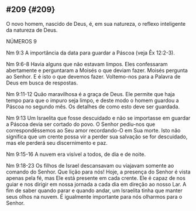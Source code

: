 ## #209 {#209}

O novo homem, nascido de Deus, é, em sua natureza, o reflexo inteligente da natureza de Deus.

NÚMEROS 9

Nm 9:3 A importância da data para guardar a Páscoa (veja Êx 12:2-3).

Nm 9:6-8 Havia alguns que não estavam limpos. Eles confessaram abertamente e perguntaram a Moisés o que deviam fazer. Moisés pergunta ao Senhor. E é isto o que devemos fazer. Voltemo-nos para a Palavra de Deus em busca de respostas.

Nm 9:11-12 Quão maravilhosa é a graça de Deus. Ele permite que haja tempo para que o impuro seja limpo, e deste modo o homem guardou a Páscoa no segundo mês. Os detalhes de como esto deve ser guardada.

Nm 9:13 Um Israelita que fosse descuidado e não se importasse em guardar a Páscoa devia ser cortado do povo. O Senhor pediu-nos que correspondêssemos ao Seu amor recordando-O em Sua morte. Isto não significa que um crente possa vir a perder sua salvação se for descuidado, mas ele perderá seu discernimento e paz.

Nm 9:15-16 A nuvem era visível a todos, de dia e de noite.

Nm 9:18-23 Os filhos de Israel descansavam ou viajavam somente ao comando do Senhor. Que lição para nós! Hoje, a presença do Senhor é vista apenas pela fé, mas Ele está presente em cada crente. Ele é capaz de nos guiar e nos dirigir em nossa jornada a cada dia em direção ao nosso Lar. A fim de saber quando parar e quando andar, um Israelita tinha que manter seus olhos na nuvem. É igualmente importante para nós olharmos para o Senhor.
